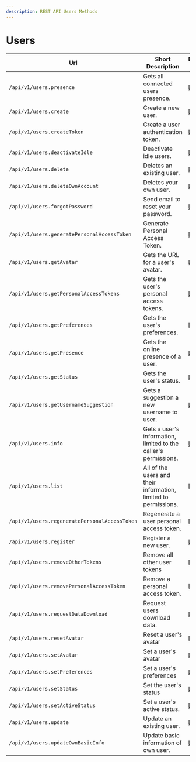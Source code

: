 ```yaml
---
description: REST API Users Methods
---
```


# Users

| Url                                           | Short Description                                               | Details Page                             |
| --------------------------------------------- | --------------------------------------------------------------- | ---------------------------------------- |
| `/api/v1/users.presence`                      | Gets all connected users presence.                              | [Link](presence.md)                      |
| `/api/v1/users.create`                        | Create a new user.                                              | [Link](create.md)                        |
| `/api/v1/users.createToken`                   | Create a user authentication token.                             | [Link](createtoken.md)                   |
| `/api/v1/users.deactivateIdle`                | Deactivate idle users.                                          | [Link](deactivateidle.md)                |
| `/api/v1/users.delete`                        | Deletes an existing user.                                       | [Link](delete.md)                        |
| `/api/v1/users.deleteOwnAccount`              | Deletes your own user.                                          | [Link](deleteownaccount.md)              |
| `/api/v1/users.forgotPassword`                | Send email to reset your password.                              | [Link](forgotpassword.md)                |
| `/api/v1/users.generatePersonalAccessToken`   | Generate Personal Access Token.                                 | [Link](generatepersonalaccesstoken.md)   |
| `/api/v1/users.getAvatar`                     | Gets the URL for a user's avatar.                               | [Link](getavatar.md)                     |
| `/api/v1/users.getPersonalAccessTokens`       | Gets the user's personal access tokens.                         | [Link](getpersonalaccesstokens.md)       |
| `/api/v1/users.getPreferences`                | Gets the user's preferences.                                    | [Link](get-preferences.md)               |
| `/api/v1/users.getPresence`                   | Gets the online presence of a user.                             | [Link](getpresence.md)                   |
| `/api/v1/users.getStatus`                     | Gets the user's status.                                         | [Link](getstatus.md)                     |
| `/api/v1/users.getUsernameSuggestion`         | Gets a suggestion a new username to user.                       | [Link](getusernamesuggestion.md)         |
| `/api/v1/users.info`                          | Gets a user's information, limited to the caller's permissions. | [Link](info.md)                          |
| `/api/v1/users.list`                          | All of the users and their information, limited to permissions. | [Link](list.md)                          |
| `/api/v1/users.regeneratePersonalAccessToken` | Regenerate a user personal access token.                        | [Link](regeneratepersonalaccesstoken.md) |
| `/api/v1/users.register`                      | Register a new user.                                            | [Link](register.md)                      |
| `/api/v1/users.removeOtherTokens`             | Remove all other user tokens                                    | [Link](removeothertokens.md)             |
| `/api/v1/users.removePersonalAccessToken`     | Remove a personal access token.                                 | [Link](removepersonalaccesstoken.md)     |
| `/api/v1/users.requestDataDownload`           | Request users download data.                                    | [Link](requestdatadownload.md)           |
| `/api/v1/users.resetAvatar`                   | Reset a user's avatar                                           | [Link](resetavatar.md)                   |
| `/api/v1/users.setAvatar`                     | Set a user's avatar                                             | [Link](setavatar.md)                     |
| `/api/v1/users.setPreferences`                | Set a user's preferences                                        | [Link](set-preferences.md)               |
| `/api/v1/users.setStatus`                     | Set the user's status                                           | [Link](setstatus.md)                     |
| `/api/v1/users.setActiveStatus`               | Set a user's active status.                                     | [Link](setactivestatus.md)               |
| `/api/v1/users.update`                        | Update an existing user.                                        | [Link](update.md)                        |
| `/api/v1/users.updateOwnBasicInfo`            | Update basic information of own user.                           | [Link](updateownbasicinfo.md)            |
